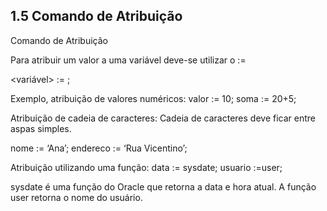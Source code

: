 ## 1.5 Comando de Atribuição
Comando de Atribuição

Para atribuir um valor a uma variável deve-se utilizar o :=

<variável> := <valor>;
 
Exemplo, atribuição de valores numéricos:
  valor := 10;
  soma := 20+5;
 
 Atribuição de cadeia de caracteres:
 Cadeia de caracteres deve ficar entre aspas simples.
 
   nome := ‘Ana’;
   endereco := ‘Rua Vicentino’;

 Atribuição utilizando uma função:
  data := sysdate;
   usuario :=user;

sysdate é uma função do Oracle que retorna a data e hora atual. A função user retorna o nome do usuário.  